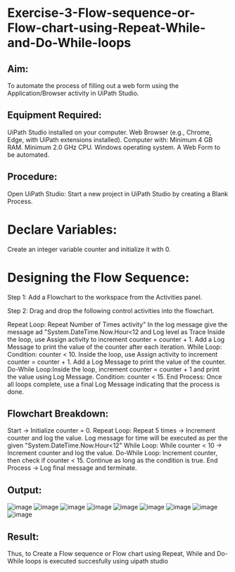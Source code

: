 # Exercise-3-Flow-sequence-or-Flow-chart-using-Repeat-While-and-Do-While-loops


## Aim:
To automate the process of filling out a web form using the Application/Browser activity in UiPath Studio.

## Equipment Required:
UiPath Studio installed on your computer.
Web Browser (e.g., Chrome, Edge, with UiPath extensions installed).
Computer with:
Minimum 4 GB RAM.
Minimum 2.0 GHz CPU.
Windows operating system.
A Web Form to be automated.

## Procedure:
Open UiPath Studio:
Start a new project in UiPath Studio by creating a Blank Process.
# Declare Variables:
Create an integer variable counter and initialize it with 0.

# Designing the Flow Sequence:
Step 1: Add a Flowchart to the workspace from the Activities panel.

Step 2: Drag and drop the following control activities into the flowchart.

Repeat Loop: Repeat Number of Times activity"
In the log message  give the message ad "System.DateTime.Now.Hour<12  and Log level as Trace
Inside the loop, use Assign activity to increment counter = counter + 1.
Add a Log Message to print the value of the counter after each iteration.
While Loop: Condition: counter < 10.
Inside the loop, use Assign activity to increment counter = counter + 1.
Add a Log Message to print the value of the counter.
Do-While Loop:Inside the loop, increment counter = counter + 1 and print the value using Log Message.
Condition: counter < 15.
End Process:
Once all loops complete, use a final Log Message indicating that the process is done.

## Flowchart Breakdown:
Start → Initialize counter = 0.
Repeat Loop: Repeat 5 times → Increment counter and log the value.
Log message for time will be executed as per the given "System.DateTime.Now.Hour<12"
While Loop: While counter < 10 → Increment counter and log the value.
Do-While Loop: Increment counter, then check if counter < 15. Continue as long as the condition is true.
End Process → Log final message and terminate.

## Output:
![image](https://github.com/user-attachments/assets/3b0f1d3e-3387-4acb-af40-4b970655db9a)
![image](https://github.com/user-attachments/assets/b4cfeb35-84ff-4922-979f-e4cdc196bc19)
![image](https://github.com/user-attachments/assets/b21596b2-fdeb-454a-bd7e-169a0e8ff574)
![image](https://github.com/user-attachments/assets/77c0509d-b7a4-4d64-adbc-7030b8c09f6e)
![image](https://github.com/user-attachments/assets/637c0b1c-c3c2-4e1e-a14b-393462c6840f)
![image](https://github.com/user-attachments/assets/84b2d736-e0d0-4abe-8cc4-1b900567064f)
![image](https://github.com/user-attachments/assets/1b0a5306-320a-4558-a5d4-f18949661ab6)
![image](https://github.com/user-attachments/assets/80265a16-638f-4936-9325-2315c1760f38)
![image](https://github.com/user-attachments/assets/dd24eb18-09f1-4547-8243-3d5d51e6cf67)


## Result:
Thus, to Create a Flow sequence or Flow chart using Repeat, While and Do-While loops is executed succesfully using uipath studio
